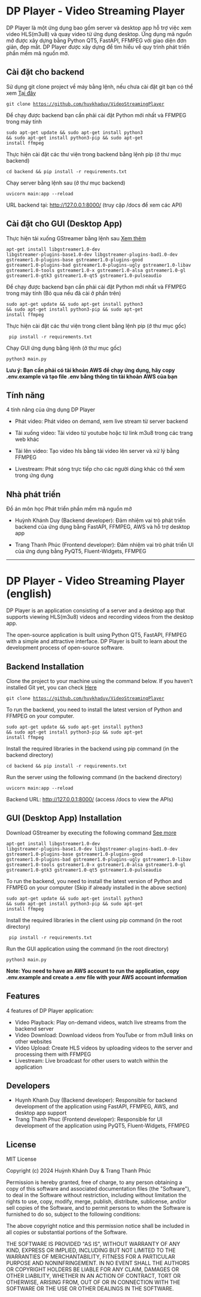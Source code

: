 # DP Player - Video Streaming Player
DP Player là một ứng dụng bao gồm server và desktop app hỗ trợ việc xem video HLS(m3u8) và quay video từ ứng dụng desktop.
Ứng dụng mã nguồn mở được xây dựng bằng Python QT5, FastAPI, FFMPEG với giao diện đơn giản, đẹp mắt. 
DP Player được xây dựng để tìm hiểu về quy trình phát triển phần mềm mã nguồn mở.

## Cài đặt cho backend
Sử dụng git clone project về máy bằng lệnh, nếu chưa cài đặt git bạn có thể xem <a href="https://git-scm.com/download/linux">Tại đây</a>

<code>git clone https://github.com/huykhaduy/VideoStreamingPlayer</code>

Để chạy được backend bạn cần phải cài đặt Python mới nhất và FFMPEG trong máy tính

<code>sudo apt-get update && sudo apt-get install python3 && sudo apt-get install python3-pip && sudo apt-get install ffmpeg </code>

Thực hiện cài đặt các thư viện trong backend bằng lệnh pip (ở thư mục backend)

<code>cd backend && pip install -r requirements.txt </code>

Chạy server bằng lệnh sau (ở thư mục backend)

<code>uvicorn main:app --reload</code>

URL backend tại: http://127.0.0.1:8000/ (truy cập /docs để xem các API)

## Cài đặt cho GUI (Desktop App)
Thực hiện tải xuống GStreamer bằng lệnh sau <a href="https://git-scm.com/download/linux](https://gstreamer.freedesktop.org/documentation/installing/on-linux.html?gi-language=c">Xem thêm</a>

<code>apt-get install libgstreamer1.0-dev libgstreamer-plugins-base1.0-dev libgstreamer-plugins-bad1.0-dev gstreamer1.0-plugins-base gstreamer1.0-plugins-good gstreamer1.0-plugins-bad gstreamer1.0-plugins-ugly gstreamer1.0-libav gstreamer1.0-tools gstreamer1.0-x gstreamer1.0-alsa gstreamer1.0-gl gstreamer1.0-gtk3 gstreamer1.0-qt5 gstreamer1.0-pulseaudio </code>

Để chạy được backend bạn cần phải cài đặt Python mới nhất và FFMPEG trong máy tính (Bỏ qua nếu đã cài ở phần trên)

<code>sudo apt-get update && sudo apt-get install python3 && sudo apt-get install python3-pip && sudo apt-get install ffmpeg </code>

Thực hiện cài đặt các thư viện trong client bằng lệnh pip (ở thư mục gốc)

<code> pip install -r requirements.txt </code>

Chạy GUI ứng dụng bằng lệnh (ở thư mục gốc)

<code>python3 main.py</code> 

<b>Lưu ý: Bạn cần phải có tài khoản AWS để chạy ứng dụng, hãy copy .env.example và tạo file .env bằng thông tin tài khoản AWS của bạn</b>

## Tính năng
4 tính năng của ứng dụng DP Player

- Phát video: Phát video on demand, xem live stream từ server backend

- Tải xuống video: Tải video từ youtube hoặc từ link m3u8 trong các trang web khác

- Tải lên video: Tạo video hls bằng tải video lên server và xử lý bằng FFMPEG

- Livestream: Phát sóng trực tiếp cho các người dùng khác có thể xem trong ứng dụng

## Nhà phát triển
Đồ án môn học Phát triển phần mềm mã nguồn mở
- Huỳnh Khánh Duy (Backend developer): Đảm nhiệm vai trò phát triển backend của ứng dụng bằng FastAPI, FFMPEG, AWS và hỗ trợ desktop app

- Trang Thanh Phúc (Frontend developer): Đảm nhiệm vai trò phát triển UI của ứng dụng bằng PyQT5, Fluent-Widgets, FFMPEG

<hr/>

# DP Player - Video Streaming Player (english)
DP Player is an application consisting of a server and a desktop app that supports viewing HLS(m3u8) videos and recording videos from the desktop app.

The open-source application is built using Python QT5, FastAPI, FFMPEG with a simple and attractive interface.
DP Player is built to learn about the development process of open-source software.

## Backend Installation
Clone the project to your machine using the command below. If you haven't installed Git yet, you can check <a href="https://git-scm.com/download/linux">Here</a>

<code>git clone https://github.com/huykhaduy/VideoStreamingPlayer</code>

To run the backend, you need to install the latest version of Python and FFMPEG on your computer.

<code>sudo apt-get update && sudo apt-get install python3 && sudo apt-get install python3-pip && sudo apt-get install ffmpeg </code>

Install the required libraries in the backend using pip command (in the backend directory)

<code>cd backend && pip install -r requirements.txt </code>

Run the server using the following command (in the backend directory)

<code>uvicorn main:app --reload</code>

Backend URL: http://127.0.0.1:8000/ (access /docs to view the APIs)

## GUI (Desktop App) Installation
Download GStreamer by executing the following command <a href="https://git-scm.com/download/linux](https://gstreamer.freedesktop.org/documentation/installing/on-linux.html?gi-language=c">See more</a>

<code>apt-get install libgstreamer1.0-dev libgstreamer-plugins-base1.0-dev libgstreamer-plugins-bad1.0-dev gstreamer1.0-plugins-base gstreamer1.0-plugins-good gstreamer1.0-plugins-bad gstreamer1.0-plugins-ugly gstreamer1.0-libav gstreamer1.0-tools gstreamer1.0-x gstreamer1.0-alsa gstreamer1.0-gl gstreamer1.0-gtk3 gstreamer1.0-qt5 gstreamer1.0-pulseaudio </code>

To run the backend, you need to install the latest version of Python and FFMPEG on your computer (Skip if already installed in the above section)

<code>sudo apt-get update && sudo apt-get install python3 && sudo apt-get install python3-pip && sudo apt-get install ffmpeg </code>

Install the required libraries in the client using pip command (in the root directory)

<code> pip install -r requirements.txt </code>

Run the GUI application using the command (in the root directory)

<code>python3 main.py</code>

<b>Note: You need to have an AWS account to run the application, copy .env.example and create a .env file with your AWS account information</b>

## Features
4 features of DP Player application:
- Video Playback: Play on-demand videos, watch live streams from the backend server
- Video Download: Download videos from YouTube or from m3u8 links on other websites
- Video Upload: Create HLS videos by uploading videos to the server and processing them with FFMPEG
- Livestream: Live broadcast for other users to watch within the application

## Developers
- Huynh Khanh Duy (Backend developer): Responsible for backend development of the application using FastAPI, FFMPEG, AWS, and desktop app support
- Trang Thanh Phuc (Frontend developer): Responsible for UI development of the application using PyQT5, Fluent-Widgets, FFMPEG

## License 
MIT License

Copyright (c) 2024 Huỳnh Khánh Duy & Trang Thanh Phúc

Permission is hereby granted, free of charge, to any person obtaining a copy
of this software and associated documentation files (the "Software"), to deal
in the Software without restriction, including without limitation the rights
to use, copy, modify, merge, publish, distribute, sublicense, and/or sell
copies of the Software, and to permit persons to whom the Software is
furnished to do so, subject to the following conditions:

The above copyright notice and this permission notice shall be included in all
copies or substantial portions of the Software.

THE SOFTWARE IS PROVIDED "AS IS", WITHOUT WARRANTY OF ANY KIND, EXPRESS OR
IMPLIED, INCLUDING BUT NOT LIMITED TO THE WARRANTIES OF MERCHANTABILITY,
FITNESS FOR A PARTICULAR PURPOSE AND NONINFRINGEMENT. IN NO EVENT SHALL THE
AUTHORS OR COPYRIGHT HOLDERS BE LIABLE FOR ANY CLAIM, DAMAGES OR OTHER
LIABILITY, WHETHER IN AN ACTION OF CONTRACT, TORT OR OTHERWISE, ARISING FROM,
OUT OF OR IN CONNECTION WITH THE SOFTWARE OR THE USE OR OTHER DEALINGS IN THE
SOFTWARE.
